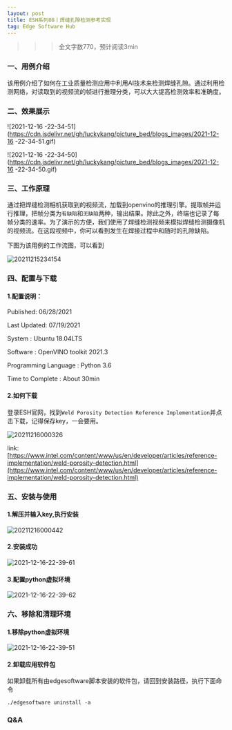 ```yaml
---
layout: post
title: ESH系列08丨焊缝孔隙检测参考实现
tag: Edge Software Hub
---
```


>>> 全文字数770，预计阅读3min


### 一、用例介绍

该用例介绍了如何在工业质量检测应用中利用AI技术来检测焊缝孔隙。通过利用检测网络，对读取到的视频流的帧进行推理分类，可以大大提高检测效率和准确度。

### 二、效果展示

![2021-12-16 -22-34-51](https://cdn.jsdelivr.net/gh/luckykang/picture_bed/blogs_images/2021-12-16 -22-34-51.gif)

![2021-12-16 -22-34-50](https://cdn.jsdelivr.net/gh/luckykang/picture_bed/blogs_images/2021-12-16 -22-34-50.gif)

### 三、工作原理

通过把焊缝检测相机获取到的视频流，加载到openvino的推理引擎。提取帧并运行推理，把帧分类为`有缺陷`和`无缺陷`两种，输出结果。除此之外，终端也记录了每帧分类的速率。为了演示的方便，我们使用了焊缝检测视频来模拟焊缝检测摄像机的视频流。在这段视频中，你可以看到发生在焊接过程中和随时的孔隙缺陷。

下图为该用例的工作流图，可以看到

![20211215234154](https://cdn.jsdelivr.net/gh/luckykang/picture_bed/blogs_images/20211215234154.png)


### 四、配置与下载

#### 1.配置说明：

Published: 06/28/2021  

Last Updated: 07/19/2021

System : Ubuntu 18.04LTS

Software : OpenVINO toolkit 2021.3

Programming Language : Python 3.6

Time to Complete : About 30min

#### 2.如何下载

登录ESH官网，找到`Weld Porosity Detection Reference Implementation`并点击下载，记得保存key，一会要用。

![20211216000326](https://cdn.jsdelivr.net/gh/luckykang/picture_bed/blogs_images/20211216000326.png)


link:[https://www.intel.com/content/www/us/en/developer/articles/reference-implementation/weld-porosity-detection.html](https://www.intel.com/content/www/us/en/developer/articles/reference-implementation/weld-porosity-detection.html)




### 五、安装与使用

#### 1.解压并输入key,执行安装

![20211216000442](https://cdn.jsdelivr.net/gh/luckykang/picture_bed/blogs_images/20211216000442.png)

#### 2.安装成功

![2021-12-16-22-39-61](https://cdn.jsdelivr.net/gh/luckykang/picture_bed/blogs_images/2021-12-16-22-39-61.gif)

#### 3.配置python虚拟环境

![2021-12-16-22-39-62](https://cdn.jsdelivr.net/gh/luckykang/picture_bed/blogs_images/2021-12-16-22-39-62.gif)




### 六、移除和清理环境

#### 1.移除python虚拟环境

![2021-12-16-22-39-51](https://cdn.jsdelivr.net/gh/luckykang/picture_bed/blogs_images/2021-12-16-22-39-51.png)

#### 2.卸载应用软件包

如果卸载所有由edgesoftware脚本安装的软件包，请回到安装路径，执行下面命令

    ./edgesoftware uninstall -a



### Q&A



